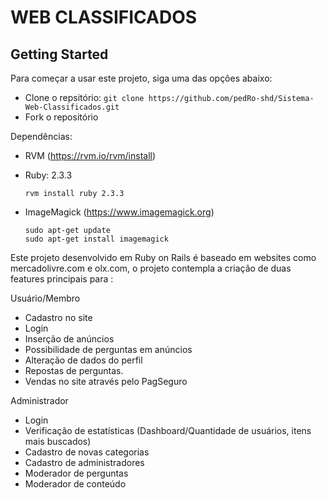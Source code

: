 # WEB CLASSIFICADOS
<!-- # [Homepage](http://) -->


## Getting Started

Para começar a usar este projeto, siga uma das opções abaixo:
* Clone o repsitório: `git clone https://github.com/pedRo-shd/Sistema-Web-Classificados.git`
* Fork o repositório

Dependências:
* RVM (https://rvm.io/rvm/install)

* Ruby: 2.3.3
  ```
  rvm install ruby 2.3.3
  ```

* ImageMagick (https://www.imagemagick.org)
  ```
  sudo apt-get update
  sudo apt-get install imagemagick
  ```

Este projeto desenvolvido em Ruby on Rails é baseado em websites como mercadolivre.com e olx.com,
o projeto contempla a criação de duas features principais para :

  Usuário/Membro
  * Cadastro no site
  * Login
  * Inserção de anúncios
  * Possibilidade de perguntas em anúncios
  * Alteração de dados do perfil
  * Repostas de perguntas.
  * Vendas no site através pelo PagSeguro

  Administrador
  * Login
  * Verificação de estatísticas (Dashboard/Quantidade de usuários, itens mais buscados)
  * Cadastro de novas categorias
  * Cadastro de administradores
  * Moderador de perguntas
  * Moderador de conteúdo
